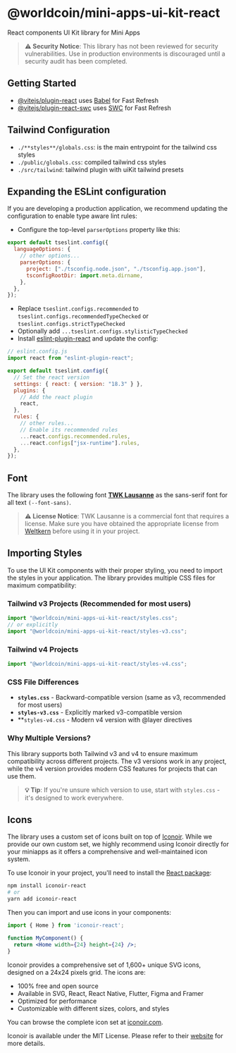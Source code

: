# @worldcoin/mini-apps-ui-kit-react

React components UI Kit library for Mini Apps

> **⚠️ Security Notice**: This library has not been reviewed for security vulnerabilities. Use in production environments is discouraged until a security audit has been completed.

## Getting Started

- [@vitejs/plugin-react](https://github.com/vitejs/vite-plugin-react/blob/main/packages/plugin-react/README.md) uses [Babel](https://babeljs.io/) for Fast Refresh
- [@vitejs/plugin-react-swc](https://github.com/vitejs**/**vite-plugin-react-swc) uses [SWC](https://swc.rs/) for Fast Refresh

## Tailwind **Configuration**

- `./**styles**/globals.css`: is the main entrypoint for the tailwind css styles
- `./public/globals.css`: compiled tailwind css styles
- `./src/tailwind`: tailwind plugin with uiKit tailwind presets

## Expanding the ESLint configuration

If you are developing a production application, we recommend updating the configuration to enable type aware lint rules:

- Configure the top-level `parserOptions` property like this:

```js
export default tseslint.config({
  languageOptions: {
    // other options...
    parserOptions: {
      project: ["./tsconfig.node.json", "./tsconfig.app.json"],
      tsconfigRootDir: import.meta.dirname,
    },
  },
});
```

- Replace `tseslint.configs.recommended` to `tseslint.configs.recommendedTypeChecked` or `tseslint.configs.strictTypeChecked`
- Optionally add `...tseslint.configs.stylisticTypeChecked`
- Install [eslint-plugin-react](https://github.com/jsx-eslint/eslint-plugin-react) and update the config:

```js
// eslint.config.js
import react from "eslint-plugin-react";

export default tseslint.config({
  // Set the react version
  settings: { react: { version: "18.3" } },
  plugins: {
    // Add the react plugin
    react,
  },
  rules: {
    // other rules...
    // Enable its recommended rules
    ...react.configs.recommended.rules,
    ...react.configs["jsx-runtime"].rules,
  },
});
```

## Font

The library uses the following font **[TWK Lausanne](https://weltkern.com/typefaces/lausanne)** as the sans-serif font for all text `(--font-sans)`. 

> **⚠️ License Notice**: TWK Lausanne is a commercial font that requires a license. Make sure you have obtained the appropriate license from [Weltkern](https://weltkern.com/typefaces/lausanne) before using it in your project.


## Importing Styles

To use the UI Kit components with their proper styling, you need to import the styles in your application. The library provides multiple CSS files for maximum compatibility:

### **Tailwind v3 Projects (Recommended for most users)**
```typescript
import "@worldcoin/mini-apps-ui-kit-react/styles.css";
// or explicitly
import "@worldcoin/mini-apps-ui-kit-react/styles-v3.css";
```

### **Tailwind v4 Projects**
```typescript
import "@worldcoin/mini-apps-ui-kit-react/styles-v4.css";
```

### **CSS File Differences**

- **`styles.css`** - Backward-compatible version (same as v3, recommended for most users)
- **`styles-v3.css`** - Explicitly marked v3-compatible version
- **`styles-v4.css` - Modern v4 version with @layer directives

### **Why Multiple Versions?**

This library supports both Tailwind v3 and v4 to ensure maximum compatibility across different projects. The v3 versions work in any project, while the v4 version provides modern CSS features for projects that can use them.

> **💡 Tip**: If you're unsure which version to use, start with `styles.css` - it's designed to work everywhere.

## Icons

The library uses a custom set of icons built on top of [Iconoir](https://iconoir.com/). While we provide our own custom set, we highly recommend using Iconoir directly for your miniapps as it offers a comprehensive and well-maintained icon system.

To use Iconoir in your project, you'll need to install the [React package](https://www.npmjs.com/package/iconoir-react):

```bash
npm install iconoir-react
# or
yarn add iconoir-react
```

Then you can import and use icons in your components:

```jsx
import { Home } from 'iconoir-react';

function MyComponent() {
  return <Home width={24} height={24} />;
}
```

Iconoir provides a comprehensive set of 1,600+ unique SVG icons, designed on a 24x24 pixels grid. The icons are:
- 100% free and open source
- Available in SVG, React, React Native, Flutter, Figma and Framer
- Optimized for performance
- Customizable with different sizes, colors, and styles

You can browse the complete icon set at [iconoir.com](https://iconoir.com/).

Iconoir is available under the MIT License. Please refer to their [website](https://iconoir.com/) for more details. 